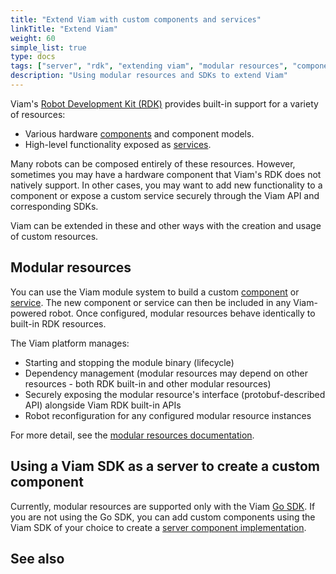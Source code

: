 ```yaml
---
title: "Extend Viam with custom components and services"
linkTitle: "Extend Viam"
weight: 60
simple_list: true
type: docs
tags: ["server", "rdk", "extending viam", "modular resources", "components", "services"]
description: "Using modular resources and SDKs to extend Viam"
---
```



Viam's [Robot Development Kit (RDK)](/product-overviews/rdk/) provides built-in support for a variety of resources:

- Various hardware [components](/components) and component models.
- High-level functionality exposed as [services](/services).

Many robots can be composed entirely of these resources.
However, sometimes you may have a hardware component that Viam's RDK does not natively support.
In other cases, you may want to add new functionality to a component or expose a custom service securely through the Viam API and corresponding SDKs.

Viam can be extended in these and other ways with the creation and usage of custom resources.

## Modular resources

You can use the Viam module system to build a custom [component](/components) or [service](/services).
The new component or service can then be included in any Viam-powered robot.
Once configured, modular resources behave identically to built-in RDK resources.

The Viam platform manages:

- Starting and stopping the module binary (lifecycle)
- Dependency management (modular resources may depend on other resources - both RDK built-in and other modular resources)
- Securely exposing the modular resource's interface (protobuf-described API) alongside Viam RDK built-in APIs
- Robot reconfiguration for any configured modular resource instances

For more detail, see the [modular resources documentation](/product-overviews/extending-viam/modular-resources/).

## Using a Viam SDK as a server to create a custom component

Currently, modular resources are supported only with the Viam [Go SDK](https://pkg.go.dev/go.viam.com/rdk).
If you are not using the Go SDK, you can add custom components using the Viam SDK of your choice to create a [server component implementation](/product-overviews/extending-viam/sdk-as-server/).

## See also
